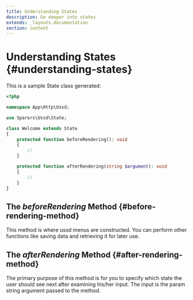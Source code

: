 ```yaml
---
title: Understanding States
description: Go deeper into states
extends: _layouts.documentation
section: content
---
```

# Understanding States {#understanding-states}

This is a sample State class generated:

```php
<?php

namespace App\Http\Ussd;

use Sparors\Ussd\State;

class Welcome extends State
{
    protected function beforeRendering(): void
    {
        //
    }

    protected function afterRendering(string $argument): void
    {
        //
    }
}
```

## The *beforeRendering* Method {#before-rendering-method}

This method is where ussd menus are constructed. You can perform other functions like saving data and retrieving it for later use.

## The *afterRendering* Method {#after-rendering-method}

The primary purpose of this method is for you to specify which state the user should see next after examining his/her input. The input is the param string argument passed to the method.

